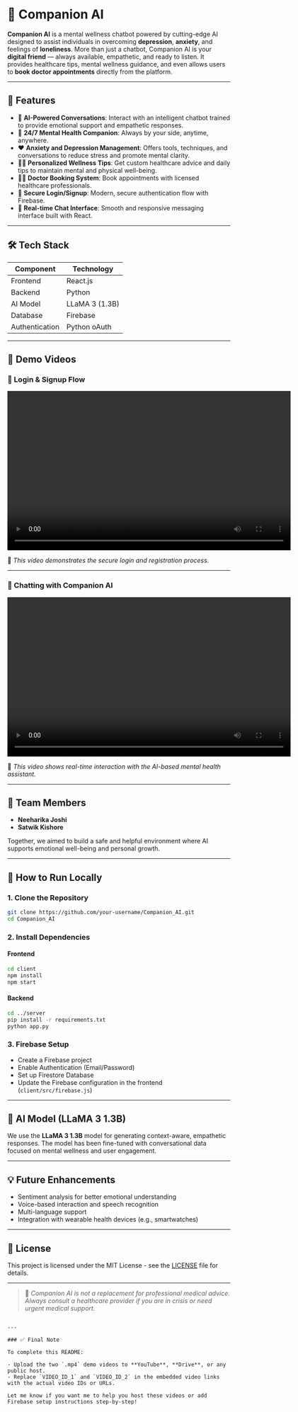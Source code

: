 # 🤖 Companion AI

**Companion AI** is a mental wellness chatbot powered by cutting-edge AI designed to assist individuals in overcoming **depression**, **anxiety**, and feelings of **loneliness**. More than just a chatbot, Companion AI is your **digital friend** — always available, empathetic, and ready to listen. It provides healthcare tips, mental wellness guidance, and even allows users to **book doctor appointments** directly from the platform.

---

## 🌟 Features

- 🧠 **AI-Powered Conversations**: Interact with an intelligent chatbot trained to provide emotional support and empathetic responses.
- 💬 **24/7 Mental Health Companion**: Always by your side, anytime, anywhere.
- ❤️ **Anxiety and Depression Management**: Offers tools, techniques, and conversations to reduce stress and promote mental clarity.
- 🧘‍♂️ **Personalized Wellness Tips**: Get custom healthcare advice and daily tips to maintain mental and physical well-being.
- 👩‍⚕️ **Doctor Booking System**: Book appointments with licensed healthcare professionals.
- 🔐 **Secure Login/Signup**: Modern, secure authentication flow with Firebase.
- 🧾 **Real-time Chat Interface**: Smooth and responsive messaging interface built with React.

---

## 🛠 Tech Stack

| Component       | Technology                |
|----------------|---------------------------|
| Frontend       | React.js                  |
| Backend        | Python                    |
| AI Model       | LLaMA 3 (1.3B)            |
| Database       | Firebase                  |
| Authentication | Python oAuth              |


---

## 🎥 Demo Videos

### 🔐 Login & Signup Flow

<video width="640" height="360" controls>
  <source src="/Screen Recording 2025-07-18 113335.mp4" type="video/mp4">
  Your browser does not support the video tag.
</video>

📍 *This video demonstrates the secure login and registration process.*

---

### 💬 Chatting with Companion AI

<video width="640" height="360" controls>
  <source src="/Screen Recording 2025-07-18 110755.mp4" type="video/mp4">
  Your browser does not support the video tag.
</video>

📍 *This video shows real-time interaction with the AI-based mental health assistant.*

---

## 👥 Team Members

- **Neeharika Joshi**  
- **Satwik Kishore**

Together, we aimed to build a safe and helpful environment where AI supports emotional well-being and personal growth.

---

## 🚀 How to Run Locally

### 1. Clone the Repository

```bash
git clone https://github.com/your-username/Companion_AI.git
cd Companion_AI
````

### 2. Install Dependencies

#### Frontend

```bash
cd client
npm install
npm start
```

#### Backend

```bash
cd ../server
pip install -r requirements.txt
python app.py
```

### 3. Firebase Setup

* Create a Firebase project
* Enable Authentication (Email/Password)
* Set up Firestore Database
* Update the Firebase configuration in the frontend (`client/src/firebase.js`)

---

## 🧠 AI Model (LLaMA 3 1.3B)

We use the **LLaMA 3 1.3B** model for generating context-aware, empathetic responses. The model has been fine-tuned with conversational data focused on mental wellness and user engagement.

---

## 💡 Future Enhancements

* Sentiment analysis for better emotional understanding
* Voice-based interaction and speech recognition
* Multi-language support
* Integration with wearable health devices (e.g., smartwatches)

---

## 📄 License

This project is licensed under the MIT License - see the [LICENSE](LICENSE) file for details.

---

> 🌈 *Companion AI is not a replacement for professional medical advice. Always consult a healthcare provider if you are in crisis or need urgent medical support.*

```

---

### ✅ Final Note

To complete this README:

- Upload the two `.mp4` demo videos to **YouTube**, **Drive**, or any public host.
- Replace `VIDEO_ID_1` and `VIDEO_ID_2` in the embedded video links with the actual video IDs or URLs.

Let me know if you want me to help you host these videos or add Firebase setup instructions step-by-step!
```
